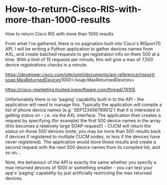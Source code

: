 # How-to-return-Cisco-RIS-with-more-than-1000-results
How to return Cisco RIS with more than 1000 results

From what I've gathered, there is no pagination built into Cisco's RISport70 API. I will be writing a Python application to gather devices names from AXL, and create batched requests to get registration info on them 500 at a time. With a limit of 15 requests per minute, this will give a max of 7,500 device registrations checks in a minute.

https://developer.cisco.com/site/sxml/documents/api-reference/risport/
<soap:MaxReturnedDevices>1000</soap:MaxReturnedDevices>

https://cisco-marketing.hosted.jivesoftware.com/thread/78105

Unfortunately there is no 'paging' capability built in to the API - the application will need to manage this.  Typically the application will compile a list of phone device names (e.g.' SEP123456789012') that it is interested in getting status on - i.e. via the AXL interface.  The application then creates a <selectCmDevice> request by specifying (for example) the first 500 device names in the <SelectItems> array (this becomes a relatively large SOAP request!) - CUCM will return the status on those 500 devices (note, you may be more than 500 results back if devices if registered to multiple CUCM nodes, or less if the devices have never registered).  The application would store those results and create a second request with the next 500 device names from its compiled list, and so on...

 

Note, the behaviour of the API is exactly the same whether you specify a max returned devices of 1000 or something smaller - you can test your app's 'paging' capability by just artificially restricting the max returned devices.
